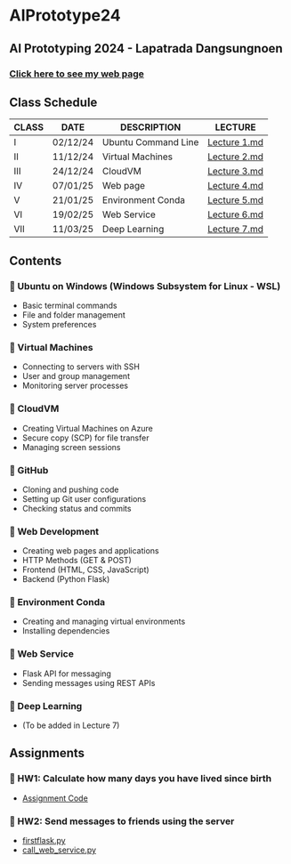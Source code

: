 # AIPrototype24

## AI Prototyping 2024 - Lapatrada Dangsungnoen

### [Click here to see my web page](https://kwansawanth.github.io/OPG-SPELL-page/)

## **Class Schedule**

| CLASS | DATE     | DESCRIPTION          | LECTURE |
|-------|----------|----------------------|---------|
| I     | 02/12/24 | Ubuntu Command Line | [Lecture 1.md](https://github.com/lapatradaa/AIPrototype24/blob/main/lec1.md) |
| II    | 11/12/24 | Virtual Machines    | [Lecture 2.md](https://github.com/lapatradaa/AIPrototype24/blob/main/lec2.md) |
| III   | 24/12/24 | CloudVM             | [Lecture 3.md](https://github.com/lapatradaa/AIPrototype24/blob/main/lec3.md) |
| IV    | 07/01/25 | Web page            | [Lecture 4.md](https://github.com/lapatradaa/AIPrototype24/blob/main/lec4.md) |
| V     | 21/01/25 | Environment Conda   | [Lecture 5.md](https://github.com/lapatradaa/AIPrototype24/blob/main/lec5.md) |
| VI    | 19/02/25 | Web Service         | [Lecture 6.md](https://github.com/lapatradaa/AIPrototype24/blob/main/lec6.md) |
| VII   | 11/03/25 | Deep Learning       | [Lecture 7.md](https://github.com/lapatradaa/AIPrototype24/blob/main/lec7.pdf) |

## **Contents**

### 📂 Ubuntu on Windows (Windows Subsystem for Linux - WSL)
- Basic terminal commands
- File and folder management
- System preferences

### 📂 Virtual Machines
- Connecting to servers with SSH
- User and group management
- Monitoring server processes

### 📂 CloudVM
- Creating Virtual Machines on Azure
- Secure copy (SCP) for file transfer
- Managing screen sessions

### 📂 GitHub
- Cloning and pushing code
- Setting up Git user configurations
- Checking status and commits

### 📂 Web Development
- Creating web pages and applications
- HTTP Methods (GET & POST)
- Frontend (HTML, CSS, JavaScript)
- Backend (Python Flask)

### 📂 Environment Conda
- Creating and managing virtual environments
- Installing dependencies

### 📂 Web Service
- Flask API for messaging
- Sending messages using REST APIs

### 📂 Deep Learning
- (To be added in Lecture 7)

## **Assignments**

### 📝 HW1: Calculate how many days you have lived since birth
- [Assignment Code](https://github.com/lapatradaa/AIPrototype24/blob/main/myfirstpy.py)

### 📝 HW2: Send messages to friends using the server
- [firstflask.py](https://github.com/lapatradaa/AIPrototype24/blob/main/firstflask.py)
- [call_web_service.py](https://github.com/lapatradaa/AIPrototype24/blob/main/call_web_service.py)

      









